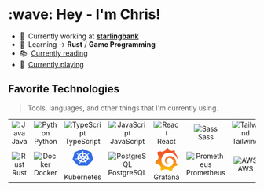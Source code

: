 <h1 align="left">:wave: Hey - I'm Chris!</h1>

- :office: &nbsp;Currently working at **[starlingbank](https://www.starlingbank.com/)**
- :seedling: &nbsp;Learning -> **Rust** / **Game Programming**
- :books: &nbsp;[Currently reading](https://www.goodreads.com/review/list/80389844-chris-philp?shelf=currently-reading)
- :guitar: &nbsp;[Currently playing](https://www.youtube.com/watch?v=2CYKtIu2oro)

<h2 align="left" id="macropower-tech">Favorite Technologies</h2>

> Tools, languages, and other things that I'm currently using.

<table>
  <tr>
    <td align="center" width="96">
        <img src="https://cdn-icons-png.flaticon.com/512/226/226777.png" width="48" height="48" alt="Java" />
      <br>Java
    </td>
    <td align="center" width="96">
        <img src="https://upload.wikimedia.org/wikipedia/commons/thumb/c/c3/Python-logo-notext.svg/1869px-Python-logo-notext.svg.png" width="48" height="48" alt="Python" />
      <br>Python
    </td>
    <td align="center" width="96">
        <img src="https://upload.wikimedia.org/wikipedia/commons/thumb/4/4c/Typescript_logo_2020.svg/1200px-Typescript_logo_2020.svg.png" width="48" height="48" alt="TypeScript" />
      <br>TypeScript
    </td>
    <td align="center" width="96">
        <img src="https://upload.wikimedia.org/wikipedia/commons/6/6a/JavaScript-logo.png" width="48" height="48" alt="JavaScript" />
      <br>JavaScript
    </td>
    <td align="center" width="96">
        <img src="https://upload.wikimedia.org/wikipedia/commons/thumb/a/a7/React-icon.svg/2300px-React-icon.svg.png" width="48" height="48" alt="React" />
      <br>React
    </td>
    <td align="center" width="96">
        <img src="https://sass-lang.com/assets/img/logos/logo.svg" width="48" height="48" alt="Sass" />
      <br>Sass
    </td>
    <td align="center" width="96">
        <img src="https://upload.wikimedia.org/wikipedia/commons/thumb/d/d5/Tailwind_CSS_Logo.svg/1024px-Tailwind_CSS_Logo.svg.png" width="48" height="48" alt="Tailwind" />
      <br>Tailwind
    </td>
  </tr>
  <tr>
    <td align="center" width="96"> 
        <img src="https://e7.pngegg.com/pngimages/856/814/png-clipart-rust-system-programming-language-computer-programming-rusted-miscellaneous-computer-programming-thumbnail.png" width="48" height="48" alt="Rust" />
      <br>Rust
    </td>
    <td align="center" width="96"> 
        <img src="https://developers.redhat.com/sites/default/files/styles/article_feature/public/blog/2015/01/docker-whale-home-logo.png?itok=nf2cLFMc" width="48" height="48" alt="Docker" />
      <br>Docker
    </td>
    <td align="center" width="96">
        <img src="https://raw.githubusercontent.com/cncf/artwork/master/projects/kubernetes/icon/color/kubernetes-icon-color.svg" width="48" height="48" alt="Kubernetes" />
      <br>Kubernetes
    </td>
    <td align="center"  width="96">
        <img src="https://upload.wikimedia.org/wikipedia/commons/thumb/2/29/Postgresql_elephant.svg/1200px-Postgresql_elephant.svg.png" width="48" height="48" alt="PostgreSQL" />
      <br>PostgreSQL
    </td>
    <td align="center" width="96">
        <img src="https://raw.githubusercontent.com/grafana/grafana/master/public/img/grafana_icon.svg" width="48" height="48" alt="Grafana" />
      <br>Grafana
    </td>
    <td align="center" width="96">
        <img src="https://upload.wikimedia.org/wikipedia/commons/3/38/Prometheus_software_logo.svg" width="48" height="48" alt="Prometheus" />
      <br>Prometheus
    </td>
    <td align="center" width="96">
        <img src="https://cdn.iconscout.com/icon/free/png-256/aws-3215369-2673787.png" width="48" height="48" alt="AWS" />
      <br>AWS
    </td>
  </tr>
</table>
